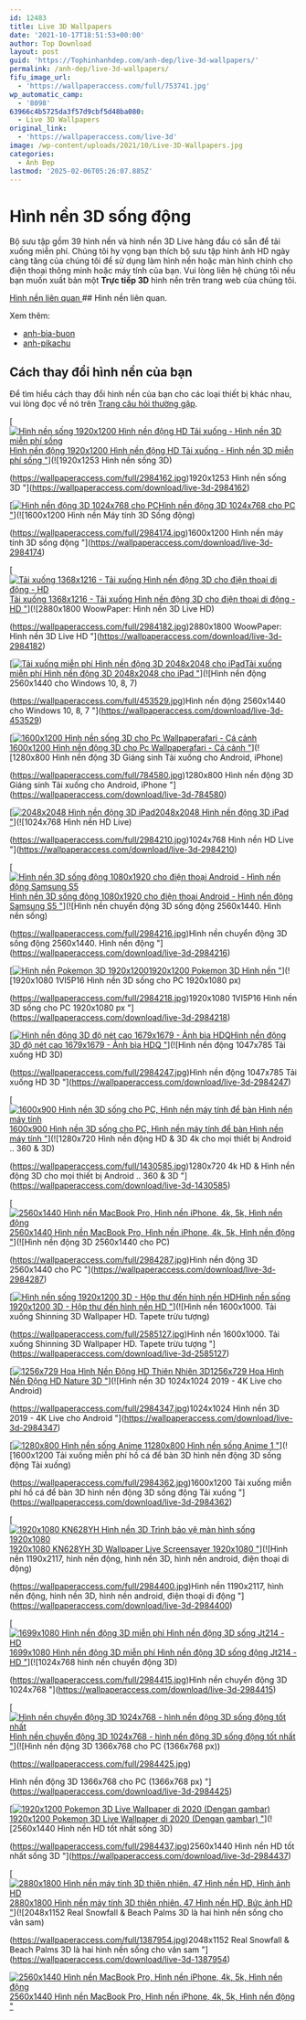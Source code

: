 ```yaml
---
id: 12483
title: Live 3D Wallpapers
date: '2021-10-17T18:51:53+00:00'
author: Top Download
layout: post
guid: 'https://Tophinhanhdep.com/anh-dep/live-3d-wallpapers/'
permalink: /anh-dep/live-3d-wallpapers/
fifu_image_url:
  - 'https://wallpaperaccess.com/full/753741.jpg'
wp_automatic_camp:
  - '8098'
63966c4b5725da3f57d9cbf5d48ba080:
  - Live 3D Wallpapers
original_link:
  - 'https://wallpaperaccess.com/live-3d'
image: /wp-content/uploads/2021/10/Live-3D-Wallpapers.jpg
categories:
  - Ảnh Đẹp
lastmod: '2025-02-06T05:26:07.885Z'
---
```

# Hình nền 3D sống động

Bộ sưu tập gồm 39 hình nền và hình nền 3D Live hàng đầu có sẵn để tải xuống miễn phí. Chúng tôi hy vọng bạn thích bộ sưu tập hình ảnh HD ngày càng tăng của chúng tôi để sử dụng làm hình nền hoặc màn hình chính cho điện thoại thông minh hoặc máy tính của bạn. Vui lòng liên hệ chúng tôi nếu bạn muốn xuất bản một **Trực tiếp 3D** hình nền trên trang web của chúng tôi.

[Hình nền liên quan ](#related) ## Hình nền liên quan.

   
 Xem thêm:

   
- [anh-bia-buon](https://tophinhanhdep.com/anh-bia/anh-bia-buon/)
- [anh-pikachu](https://tophinhanhdep.com/anh-anime/anh-pikachu/)

## Cách thay đổi hình nền của bạn

Để tìm hiểu cách thay đổi hình nền của bạn cho các loại thiết bị khác nhau, vui lòng đọc về nó trên [Trang câu hỏi thường gặp](https://tophinhanhdep.com/faq/).

  
[[![Hình nền sống 1920x1200 Hình nền động HD Tải xuống - Hình nền 3D miễn phí sống](https://wallpaperaccess.com/full/753741.jpg)Hình nền động 1920x1200 Hình nền động HD Tải xuống - Hình nền 3D miễn phí sống "](https://wallpaperaccess.com/download/live-3d-753741)](![1920x1253 Hình nền sống 3D)

(https://wallpaperaccess.com/full/2984162.jpg)1920x1253 Hình nền sống 3D "](https://wallpaperaccess.com/download/live-3d-2984162)

[[![Hình nền động 3D 1024x768 cho PC](https://wallpaperaccess.com/full/2984170.jpg)Hình nền động 3D 1024x768 cho PC "](https://wallpaperaccess.com/download/live-3d-2984170)](![1600x1200 Hình nền Máy tính 3D Sống động)

(https://wallpaperaccess.com/full/2984174.jpg)1600x1200 Hình nền máy tính 3D sống động "](https://wallpaperaccess.com/download/live-3d-2984174)

[[![Tải xuống 1368x1216 - Tải xuống Hình nền động 3D cho điện thoại di động - HD](https://wallpaperaccess.com/full/2269764.jpg)Tải xuống 1368x1216 - Tải xuống Hình nền động 3D cho điện thoại di động - HD "](https://wallpaperaccess.com/download/live-3d-2269764)](![2880x1800 WoowPaper: Hình nền 3D Live HD)

(https://wallpaperaccess.com/full/2984182.jpg)2880x1800 WoowPaper: Hình nền 3D Live HD "](https://wallpaperaccess.com/download/live-3d-2984182)

[[![Tải xuống miễn phí Hình nền động 3D 2048x2048 cho iPad](https://wallpaperaccess.com/full/1812527.jpg)Tải xuống miễn phí Hình nền động 3D 2048x2048 cho iPad "](https://wallpaperaccess.com/download/live-3d-1812527)](![Hình nền động 2560x1440 cho Windows 10, 8, 7)

(https://wallpaperaccess.com/full/453529.jpg)Hình nền động 2560x1440 cho Windows 10, 8, 7 "](https://wallpaperaccess.com/download/live-3d-453529)

[[![1600x1200 Hình nền sống 3D cho Pc Wallpaperafari - Cá cảnh](https://wallpaperaccess.com/full/2984190.jpg)1600x1200 Hình nền động 3D cho Pc Wallpaperafari - Cá cảnh "](https://wallpaperaccess.com/download/live-3d-2984190)](![1280x800 Hình nền động 3D Giáng sinh Tải xuống cho Android, iPhone)

(https://wallpaperaccess.com/full/784580.jpg)1280x800 Hình nền động 3D Giáng sinh Tải xuống cho Android, iPhone "](https://wallpaperaccess.com/download/live-3d-784580)

[[![2048x2048 Hình nền động 3D iPad](https://wallpaperaccess.com/full/2984208.jpg)2048x2048 Hình nền động 3D iPad "](https://wallpaperaccess.com/download/live-3d-2984208)](![1024x768 Hình nền HD Live)

(https://wallpaperaccess.com/full/2984210.jpg)1024x768 Hình nền HD Live "](https://wallpaperaccess.com/download/live-3d-2984210)

[[![Hình nền 3D sống động 1080x1920 cho điện thoại Android - Hình nền động Samsung S5](https://wallpaperaccess.com/full/2269660.jpg)Hình nền 3D sống động 1080x1920 cho điện thoại Android - Hình nền động Samsung S5 "](https://wallpaperaccess.com/download/live-3d-2269660)](![Hình nền chuyển động 3D sống động 2560x1440.  Hình nền sống)

(https://wallpaperaccess.com/full/2984216.jpg)Hình nền chuyển động 3D sống động 2560x1440. Hình nền động "](https://wallpaperaccess.com/download/live-3d-2984216)

[[![Hình nền Pokemon 3D 1920x1200](https://wallpaperaccess.com/full/1794063.jpg)1920x1200 Pokemon 3D Hình nền "](https://wallpaperaccess.com/download/live-3d-1794063)](![1920x1080 1VI5P16 Hình nền 3D sống cho PC 1920x1080 px)

(https://wallpaperaccess.com/full/2984218.jpg)1920x1080 1VI5P16 Hình nền 3D sống cho PC 1920x1080 px "](https://wallpaperaccess.com/download/live-3d-2984218)

[[![Hình nền động 3D độ nét cao 1679x1679 - Ảnh bìa HDQ](https://wallpaperaccess.com/full/2984235.jpg)Hình nền động 3D độ nét cao 1679x1679 - Ảnh bìa HDQ "](https://wallpaperaccess.com/download/live-3d-2984235)](![Hình nền động 1047x785 Tải xuống HD 3D)

(https://wallpaperaccess.com/full/2984247.jpg)Hình nền động 1047x785 Tải xuống HD 3D "](https://wallpaperaccess.com/download/live-3d-2984247)

[[![1600x900 Hình nền 3D sống cho PC, Hình nền máy tính để bàn Hình nền máy tính](https://wallpaperaccess.com/full/2984252.jpg)1600x900 Hình nền 3D sống cho PC, Hình nền máy tính để bàn Hình nền máy tính "](https://wallpaperaccess.com/download/live-3d-2984252)](![1280x720 Hình nền động HD & 3D 4k cho mọi thiết bị Android .. 360 & 3D)

(https://wallpaperaccess.com/full/1430585.jpg)1280x720 4k HD &amp; Hình nền động 3D cho mọi thiết bị Android .. 360 &amp; 3D "](https://wallpaperaccess.com/download/live-3d-1430585)

[[![2560x1440 Hình nền MacBook Pro, Hình nền iPhone, 4k, 5k, Hình nền động](https://wallpaperaccess.com/full/469405.jpg)2560x1440 Hình nền MacBook Pro, Hình nền iPhone, 4k, 5k, Hình nền động "](https://wallpaperaccess.com/download/live-3d-469405)](![Hình nền động 3D 2560x1440 cho PC)

(https://wallpaperaccess.com/full/2984287.jpg)Hình nền động 3D 2560x1440 cho PC "](https://wallpaperaccess.com/download/live-3d-2984287)

[[![Hình nền sống 1920x1200 3D - Hộp thư đến hình nền HD](https://wallpaperaccess.com/full/2984336.jpg)Hình nền sống 1920x1200 3D - Hộp thư đến hình nền HD "](https://wallpaperaccess.com/download/live-3d-2984336)](![Hình nền 1600x1000.  Tải xuống Shinning 3D Wallpaper HD.  Tapete trừu tượng)

(https://wallpaperaccess.com/full/2585127.jpg)Hình nền 1600x1000. Tải xuống Shinning 3D Wallpaper HD. Tapete trừu tượng "](https://wallpaperaccess.com/download/live-3d-2585127)

[[![1256x729 Hoa Hình Nền Động HD Thiên Nhiên 3D](https://wallpaperaccess.com/full/2984342.jpg)1256x729 Hoa Hình Nền Động HD Nature 3D "](https://wallpaperaccess.com/download/live-3d-2984342)](![Hình nền 3D 1024x1024 2019 - 4K Live cho Android)

(https://wallpaperaccess.com/full/2984347.jpg)1024x1024 Hình nền 3D 2019 - 4K Live cho Android "](https://wallpaperaccess.com/download/live-3d-2984347)

[[![1280x800 Hình nền sống Anime 1](https://wallpaperaccess.com/full/141560.jpg)1280x800 Hình nền sống Anime 1 "](https://wallpaperaccess.com/download/live-3d-141560)](![1600x1200 Tải xuống miễn phí hồ cá để bàn 3D hình nền động 3D sống động Tải xuống)

(https://wallpaperaccess.com/full/2984362.jpg)1600x1200 Tải xuống miễn phí hồ cá để bàn 3D hình nền động 3D sống động Tải xuống "](https://wallpaperaccess.com/download/live-3d-2984362)

[[![1920x1080 KN628YH Hình nền 3D Trình bảo vệ màn hình sống 1920x1080](https://wallpaperaccess.com/full/2984364.jpg)1920x1080 KN628YH 3D Wallpaper Live Screensaver 1920x1080 "](https://wallpaperaccess.com/download/live-3d-2984364)](![Hình nền 1190x2117, hình nền động, hình nền 3D, hình nền android, điện thoại di động)

(https://wallpaperaccess.com/full/2984400.jpg)Hình nền 1190x2117, hình nền động, hình nền 3D, hình nền android, điện thoại di động "](https://wallpaperaccess.com/download/live-3d-2984400)

[[![1699x1080 Hình nền động 3D miễn phí Hình nền động 3D sống Jt214 - HD](https://wallpaperaccess.com/full/2984407.jpg)1699x1080 Hình nền động 3D miễn phí Hình nền động 3D sống động Jt214 - HD "](https://wallpaperaccess.com/download/live-3d-2984407)](![1024x768 hình nền chuyển động 3D)

(https://wallpaperaccess.com/full/2984415.jpg)Hình nền chuyển động 3D 1024x768 "](https://wallpaperaccess.com/download/live-3d-2984415)

[[![Hình nền chuyển động 3D 1024x768 - hình nền động 3D sống động tốt nhất](https://wallpaperaccess.com/full/1167060.jpg)Hình nền chuyển động 3D 1024x768 - hình nền động 3D sống động tốt nhất "](https://wallpaperaccess.com/download/live-3d-1167060)](![Hình nền động 3D 1366x768 cho PC (1366x768 px))

(https://wallpaperaccess.com/full/2984425.jpg)

Hình nền động 3D 1366x768 cho PC (1366x768 px) "](https://wallpaperaccess.com/download/live-3d-2984425)

[[![1920x1200 Pokemon 3D Live Wallpaper di 2020 (Dengan gambar)](https://wallpaperaccess.com/full/2984436.jpg)1920x1200 Pokemon 3D Live Wallpaper di 2020 (Dengan gambar) "](https://wallpaperaccess.com/download/live-3d-2984436)](![2560x1440 Hình nền HD tốt nhất sống 3D)

(https://wallpaperaccess.com/full/2984437.jpg)2560x1440 Hình nền HD tốt nhất sống 3D "](https://wallpaperaccess.com/download/live-3d-2984437)

[[![2880x1800 Hình nền máy tính 3D thiên nhiên.  47 Hình nền HD, Hình ảnh HD](https://wallpaperaccess.com/full/2984438.jpg)2880x1800 Hình nền máy tính 3D thiên nhiên. 47 Hình nền HD, Bức ảnh HD "](https://wallpaperaccess.com/download/live-3d-2984438)](![2048x1152 Real Snowfall & Beach Palms 3D là hai hình nền sống cho vân sam)

(https://wallpaperaccess.com/full/1387954.jpg)2048x1152 Real Snowfall &amp; Beach Palms 3D là hai hình nền sống cho vân sam "](https://wallpaperaccess.com/download/live-3d-1387954)

[![2560x1440 Hình nền MacBook Pro, Hình nền iPhone, 4k, 5k, Hình nền động](https://wallpaperaccess.com/full/123678.jpg)2560x1440 Hình nền MacBook Pro, Hình nền iPhone, 4k, 5k, Hình nền động "](https://wallpaperaccess.com/download/live-3d-123678)
